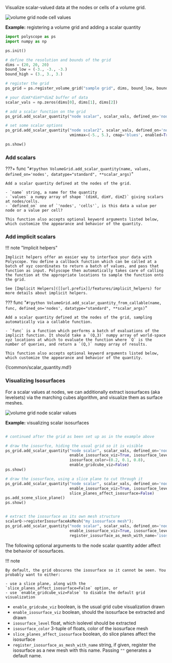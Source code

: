Visualize scalar-valued data at the nodes or cells of a volume grid.

![volume grid node cell values]([[url.prefix]]/media/volume_grid_cell_scalar.jpg)


**Example:** registering a volume grid and adding a scalar quantity
```python
import polyscope as ps
import numpy as np

ps.init()

# define the resolution and bounds of the grid
dims = (20, 20, 20)
bound_low = (-3., -3., -3.)
bound_high = (3., 3., 3.)

# register the grid
ps_grid = ps.register_volume_grid("sample grid", dims, bound_low, bound_high)

# your dimX*dimY*dimZ buffer of data
scalar_vals = np.zeros(dims[0], dims[1], dims[2]) 

# add a scalar function on the grid
ps_grid.add_scalar_quantity("node scalar", scalar_vals, defined_on='nodes')

# set some scalar options 
ps_grid.add_scalar_quantity("node scalar2", scalar_vals, defined_on='nodes', 
                            vminmax=(-5., 5.), cmap='blues', enabled=True)

ps.show()
```

### Add scalars

???+ func "`#!python VolumeGrid.add_scalar_quantity(name, values, defined_on='nodes', datatype="standard", **scalar_args)`"

    Add a scalar quantity defined at the nodes of the grid.
    
    - `name` string, a name for the quantity
    - `values` a numpy array of shape `(dimX, dimY, dimZ)` giving scalars at nodes/cells. 
    - `defined_on` one of `'nodes', 'cells'`, is this data a value per node or a value per cell?
    
    This function also accepts optional keyword arguments listed below, which customize the appearance and behavior of the quantity.


### Add implicit scalars

!!! note "Implicit helpers"

    Implicit helpers offer an easier way to interface your data with Polyscope. You define a callback function which can be called at a batch of xyz coordinates to return a batch of values, and pass that function as input. Polyscope then automatically takes care of calling the function at the appropriate locations to sample the function onto the grid.
    
    See [Implicit Helpers]([[url.prefix]]/features/implicit_helpers) for more details about implicit helpers.


??? func "`#!python VolumeGrid.add_scalar_quantity_from_callable(name, func, defined_on='nodes', datatype="standard", **scalar_args)`"

    Add a scalar quantity defined at the nodes of the grid, sampling automatically via a callable function.
    
    - `func` is a function which performs a batch of evaluations of the implicit function. It should take a `(Q,3)` numpy array of world-space xyz locations at which to evaluate the function where `Q` is the number of queries, and return a `(Q,)` numpy array of results. 

    This function also accepts optional keyword arguments listed below, which customize the appearance and behavior of the quantity.

{!common/scalar_quantity.md!}

### Visualizing Isosurfaces

For a scalar values at nodes, we can additionally extract isosurfaces (aka levelsets) via the marching cubes algorithm, and visualize them as surface meshes.

![volume grid node scalar values]([[url.prefix]]/media/volume_grid_node_scalar.jpg)


**Example:** visualizing scalar isosurfaces
```python

# continued after the grid as been set up as in the example above

# draw the isosurfce, hiding the usual grid so it is visible
ps_grid.add_scalar_quantity("node scalar", scalar_vals, defined_on='nodes',
                            enable_isosurface_viz=True, isosurface_level=0.5,
                            isosurface_color=(0.2, 0.1, 0.8),
                            enable_gridcube_viz=False)
ps.show()

# draw the isosurface, using a slice plane to cut through it
ps_grid.add_scalar_quantity("node scalar", scalar_vals, defined_on='nodes',
                            enable_isosurface_viz=True, isosurface_level=0.5,
                            slice_planes_affect_isosurface=False)
ps.add_scene_slice_plane()
ps.show()


# extract the isosurface as its own mesh structure
scalarQ->registerIsosurfaceAsMesh("my isosurface mesh");
ps_grid.add_scalar_quantity("node scalar", scalar_vals, defined_on='nodes',
                            enable_isosurface_viz=True, isosurface_level=0.5,
                            register_isosurface_as_mesh_with_name='isosurface mesh')
```


The following optional arguments to the node scalar quantity adder affect the behavior of isosurfaces. 

!!! note 

    By default, the grid obscures the isosurface so it cannot be seen. You probably want to either:

    - use a slice plane, along with the `slice_planes_affect_isosurface=False` option, or
    - use `enable_gridcube_viz=False` to disable the default grid visualization



  - `enable_gridcube_viz` boolean, is the usual grid cube visualization drawn
  - `enable_isosurface_viz` boolean, should the isosurface be extracted and drawn
  - `isosurface_level` float, which isolevel should be extracted
  - `isosurface_color` 3-tuple of floats, color of the isosurface mesh
  - `slice_planes_affect_isosurface` boolean, do slice planes affect the isosurface
  - `register_isosurface_as_mesh_with_name` string, if given, register the isosurface as a new mesh with this name. Passing `""` generates a default name.

